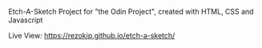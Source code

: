 Etch-A-Sketch Project for "the Odin Project", created with HTML, CSS and Javascript

Live View: https://rezokip.github.io/etch-a-sketch/
